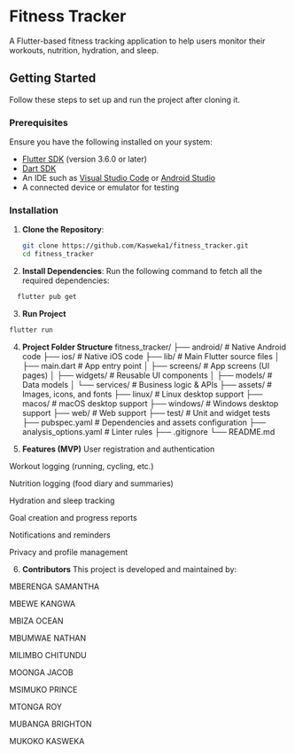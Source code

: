 # Fitness Tracker

A Flutter-based fitness tracking application to help users monitor their workouts, nutrition, hydration, and sleep.

## Getting Started

Follow these steps to set up and run the project after cloning it.

### Prerequisites

Ensure you have the following installed on your system:
- [Flutter SDK](https://docs.flutter.dev/get-started/install) (version 3.6.0 or later)
- [Dart SDK](https://dart.dev/get-dart)
- An IDE such as [Visual Studio Code](https://code.visualstudio.com/) or [Android Studio](https://developer.android.com/studio)
- A connected device or emulator for testing

### Installation

1. **Clone the Repository**:
   ```bash
   git clone https://github.com/Kasweka1/fitness_tracker.git
   cd fitness_tracker
   ```

2. **Install Dependencies**: Run the following command to fetch all the required dependencies:

```bash
  flutter pub get
```
3. **Run Project**
  ```bash
  flutter run
   ```
4. **Project Folder Structure**
fitness_tracker/
├── android/            # Native Android code
├── ios/                # Native iOS code
├── lib/                # Main Flutter source files
│   ├── main.dart       # App entry point
│   ├── screens/        # App screens (UI pages)
│   ├── widgets/        # Reusable UI components
│   ├── models/         # Data models
│   └── services/       # Business logic & APIs
├── assets/             # Images, icons, and fonts
├── linux/              # Linux desktop support
├── macos/              # macOS desktop support
├── windows/            # Windows desktop support
├── web/                # Web support
├── test/               # Unit and widget tests
├── pubspec.yaml        # Dependencies and assets configuration
├── analysis_options.yaml # Linter rules
├── .gitignore
└── README.md

5. **Features (MVP)**
User registration and authentication

Workout logging (running, cycling, etc.)

Nutrition logging (food diary and summaries)

Hydration and sleep tracking

Goal creation and progress reports

Notifications and reminders

Privacy and profile management

6. **Contributors**
This project is developed and maintained by:

MBERENGA SAMANTHA

MBEWE KANGWA

MBIZA OCEAN

MBUMWAE NATHAN

MILIMBO CHITUNDU

MOONGA JACOB

MSIMUKO PRINCE

MTONGA ROY

MUBANGA BRIGHTON

MUKOKO KASWEKA
